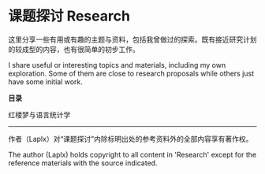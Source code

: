 # 课题探讨 Research

这里分享一些有用或有趣的主题与资料，包括我曾做过的探索。既有接近研究计划的较成型的内容，也有很简单的初步工作。

I share useful or interesting topics and materials, including my own exploration. Some of them are close to research proposals while others just have some initial work.

**目录**

红楼梦与语言统计学

---

作者（Laplx）对“课题探讨”内除标明出处的参考资料外的全部内容享有著作权。

The author (Laplx) holds copyright to all content in 'Research' except for the reference materials with the source indicated.

